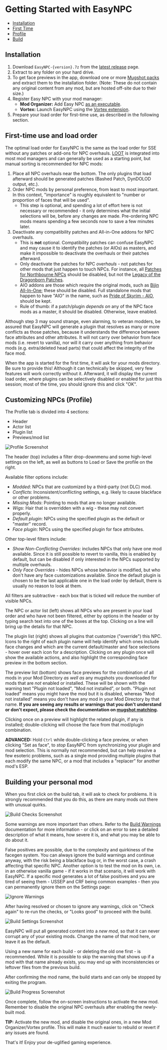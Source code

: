# Getting Started with EasyNPC

- [Installation](#installation)
- [First Time](#first-time-use-and-load-order)
- [Profile](#customizing-NPCs-Profile)
- [Build](#building-your-personal-mod)

## Installation

1. Download `EasyNPC-{version}.7z` from the [latest release](https://github.com/focustense/easymod/releases/latest) page.
2. Extract to any folder on your hard drive.
3. To get face previews in the app, download one or more [Mugshot packs](https://mega.nz/folder/KAxn2ARJ#NZQUN37_IwVDArs4DQ-tGQ) and extract them to the installation folder. (Note: These do not contain any original content from any mod, but are hosted off-site due to their size.)
4. Register Easy NPC with your mod manager:  
   - **Mod Organizer:** Add Easy NPC [as an executable](https://github.com/ModOrganizer2/modorganizer/wiki/Executables-window).
   - **Vortex:** Launch EasyNPC using the [Vortex extension](https://www.nexusmods.com/site/mods/265).
5. Prepare your load order for first-time use, as described in the following section.

## First-time use and load order

The optimal load order for EasyNPC is the same as the load order for SSE without any patches or add-ons for NPC overhauls. [LOOT](https://loot.github.io/) is integrated into most mod managers and can generally be used as a starting point, but manual sorting is recommended for NPC mods:

1. Place all NPC overhauls near the bottom. The only plugins that load afterward should be generated patches (Bashed Patch, DynDOLOD output, etc.).
2. Order NPC mods by personal preference, from least to most important. In this context, "importance" is roughly equivalent to "number or proportion of faces that will be used".
   - This step is optional, and spending a lot of effort here is not necessary or recommended - it only determines what the initial selections will be, before any changes are made. Pre-ordering NPC mods means spending a few seconds now to save a few minutes later.
3. Deactivate any compatibility patches and All-in-One addons for NPC overhauls.
   - This is **not** optional. Compatibility patches can confuse EasyNPC and may cause it to identify the patches (or AIOs) as masters, and make it impossible to deactivate the overhauls or their patches afterward.
   - Only deactivate the patches for NPC _overhauls_ - not patches for other mods that just happen to touch NPCs. For instance, all [Patches for Northbourne NPCs](https://www.nexusmods.com/skyrimspecialedition/mods/48507) should be disabled, but not the [Legacy of the Dragonborn Patches](https://www.nexusmods.com/skyrimspecialedition/mods/30980).
   - AIO addons are those which require the original mods, such as [Bijin All-In-One](https://www.nexusmods.com/skyrimspecialedition/mods/11); these should be disabled. Full standalone mods that happen to have "AIO" in the name, such as [Pride of Skyrim - AIO](https://www.nexusmods.com/skyrimspecialedition/mods/48904), should be kept.
   - Rule of thumb: if a patch/plugin _depends on_ any of the NPC face mods as a master, it should be disabled. Otherwise, leave enabled.

Although step 3 may sound strange, even alarming, to veteran modders, be assured that EasyNPC will generate a plugin that resolves as many or more conflicts as those patches, because it understands the difference between face attributes and other attributes. It will not carry over behavior from face mods (i.e. revert to vanilla), nor will it carry over anything from behavior mods (e.g. extra/deleted head parts) that could affect the integrity of the face mod.

When the app is started for the first time, it will ask for your mods directory. Be sure to provide this! Although it can technically be skipped, very few features will work correctly without it. Afterward, it will display the current load order, where plugins can be selectively disabled or enabled for just this session; most of the time, you should ignore this and click "OK".

## Customizing NPCs (Profile)

The Profile tab is divided into 4 sections:

- Header
- Actor list
- Plugin list
- Previews/mod list

![Profile Screenshot](images/profile.png)

The header (top) includes a filter drop-downmenu and some high-level settings on the left, as well as buttons to Load or Save the profile on the right.

Available filter options include:
- _Modded_: NPCs that are customized by a third-party (not DLC) mod.
- _Conflicts_: Inconsistent/conflicting settings, e.g. likely to cause blackface or other problems.
- _Missing Mods_: Pointing to mods that are no longer available.
- _Wigs_: Hair that is overridden with a wig - these may not convert properly.
- _Default plugin_: NPCs using the specified plugin as the default or "master" record.
- _Face plugin_: NPCs using the specified plugin for face attributes.

Other top-level filters include:
- _Show Non-Conflicting Overrides_: includes NPCs that only have one mod available. Since it is still possible to revert to vanilla, this is enabled by default, but can be disabled if only interested in the NPCs supported by multiple overhauls.
- _Only Face Overrides_ - hides NPCs whose behavior is modified, but who don't have any face customizations available. Since the default plugin is chosen to be the last applicable one in the load order by default, there is usually no reason to look at them.

All filters are subtractive - each box that is ticked will reduce the number of visible NPCs.

The NPC or actor list (left) shows all NPCs who are present in your load order and who have not been filtered, either by options in the header or by typing search text into one of the boxes at the top. Clicking on a line will bring up the details for that NPC.

The plugin list (right) shows all plugins that customize ("override") this NPC. Icons to the right of each plugin name will help identify which ones include face changes and which are the current default/master and face selections - hover over each icon for a description. Clicking on any plugin once will show the available actions, and also highlight the corresponding face preview in the bottom section.

The preview list (bottom) shows face previews for the combination of all mods in your Mod Directory _as well as_ any mugshots you downloaded for mods that are _not_ enabled or installed. These will be shown with the warning text "Plugin not loaded", "Mod not installed", or both. "Plugin not loaded" means you might have the mod but it is disabled, whereas "Mod not installed" means you don't have any mod in your Mod Directory by that name.  **If you are seeing any results or warnings that you don't understand or don't expect, please check the documentation on [mugshot matching](mugshot-matching.md).**

Clicking once on a preview will highlight the related plugin, if any is installed; double-clicking will choose the face from that mod/plugin combination.

**ADVANCED:** Hold `Ctrl` while double-clicking a face preview, or when clicking "Set as face", to _stop_ EasyNPC from synchronizing your plugin and mod selection. This is normally not recommended, but can help resolve a few esoteric problems, such as a single mod providing multiple plugins that each modify the same NPC, or a mod that includes a "replacer" for another mod's ESP.

## Building your personal mod

When you first click on the build tab, it will ask to check for problems. It is strongly recommended that you do this, as there are many mods out there with unusual quirks.

![Build Checks Screenshot](images/build-checks.png)

Some warnings are more important than others. Refer to the [Build Warnings](build-warnings.md) documentation for more information - or click on an error to see a detailed description of what it means, how severe it is, and what you may be able to do about it.

False positives are possible, due to the complexity and quirkiness of the facegen system. You can always ignore the build warnings and continue anyway, with the risk being a blackface bug or, in the worst case, a crash affecting that specific NPC. Another option is to test the mod on its own, i.e. in an otherwise vanilla game - if it works in that scenario, it will work with EasyNPC. If a specific mod generates a lot of false positives and you are tired of seeing them - USSEP and CRF being common examples - then you can permanently ignore them on the Settings page:

![Ignore Warnings](images/settings-ignore-warnings.png)

After having resolved or chosen to ignore any warnings, click on "Check again" to re-run the checks, or "Looks good" to proceed with the build.

![Build Settings Screenshot](images/build-settings.png)

EasyNPC will put all generated content into a _new mod_, so that it can never corrupt any of your existing mods. Change the name of that mod here, or leave it as the default.

Using a new name for each build - or deleting the old one first - is recommended. While it is possible to skip the warning that shows up if a mod with that name already exists, you may end up with inconsistencies or leftover files from the previous build.

After confirming the mod name, the build starts and can only be stopped by exiting the program.

![Build Progress Screenshot](images/build-progress.png)

Once complete, follow the on-screen instructions to activate the new mod. Remember to disable the original NPC overhauls after enabling the newly-built mod.

**TIP:** Activate the new mod, and disable the original ones, in a new Mod Organizer/Vortex profile. This will make it much easier to rebuild or revert if any issues are found.

That's it! Enjoy your de-uglified gaming experience.